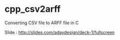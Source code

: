 # cpp_csv2arff
Converting CSV file to ARFF file in C

Slide : http://slides.com/adaydesign/deck-1/fullscreen
